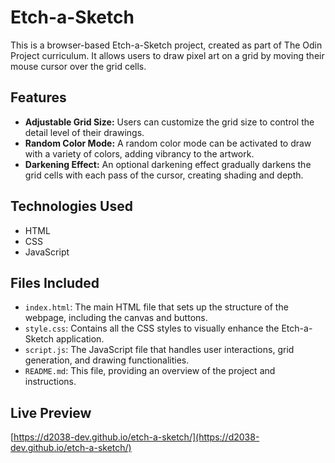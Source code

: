 # Etch-a-Sketch

This is a browser-based Etch-a-Sketch project, created as part of The Odin Project curriculum. It allows users to draw pixel art on a grid by moving their mouse cursor over the grid cells.

## Features

- **Adjustable Grid Size:** Users can customize the grid size to control the detail level of their drawings.
- **Random Color Mode:** A random color mode can be activated to draw with a variety of colors, adding vibrancy to the artwork.
- **Darkening Effect:** An optional darkening effect gradually darkens the grid cells with each pass of the cursor, creating shading and depth.

## Technologies Used

- HTML
- CSS
- JavaScript

## Files Included

- `index.html`: The main HTML file that sets up the structure of the webpage, including the canvas and buttons.
- `style.css`: Contains all the CSS styles to visually enhance the Etch-a-Sketch application.
- `script.js`: The JavaScript file that handles user interactions, grid generation, and drawing functionalities.
- `README.md`: This file, providing an overview of the project and instructions.

## Live Preview

[https://d2038-dev.github.io/etch-a-sketch/](https://d2038-dev.github.io/etch-a-sketch/)
